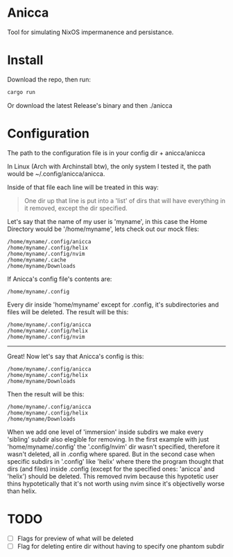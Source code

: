 # Anicca
Tool for simulating NixOS impermanence and persistance.

# Install
Download the repo, then run:

```bash
cargo run
```
Or download the latest Release's binary and then ./anicca

# Configuration
The path to the configuration file is in your config dir + anicca/anicca

In Linux (Arch with Archinstall btw), the only system I tested it, the path would be ~/.config/anicca/anicca.

Inside of that file each line will be treated in this way:

> One dir up that line is put into a 'list' of dirs that will have everything in it removed, except the dir specified.

Let's say that the name of my user is 'myname', in this case the Home Directory would be '/home/myname', lets check out our mock files:

```linuxhome
/home/myname/.config/anicca
/home/myname/.config/helix
/home/myname/.config/nvim
/home/myname/.cache
/home/myname/Downloads
```

If Anicca's config file's contents are:

```anicca
/home/myname/.config
```

Every dir inside 'home/myname' except for .config, it's subdirectories and files will be deleted. The result will be this:

```linuxhome
/home/myname/.config/anicca
/home/myname/.config/helix
/home/myname/.config/nvim
```
---

Great! Now let's say that Anicca's config is this:

```anicca
/home/myname/.config/anicca
/home/myname/.config/helix
/home/myname/Downloads
```

Then the result will be this:

```linuxhome
/home/myname/.config/anicca
/home/myname/.config/helix
/home/myname/Downloads
```

When we add one level of 'immersion' inside subdirs we make every 'sibling' subdir also elegible for removing. In the first example with just 'home/myname/.config' the '.config/nvim' dir wasn't specified, therefore it wasn't deleted, all in .config where spared. But in the second case when specific subdirs in '.config' like 'helix' where there the program thought that dirs (and files) inside .config (except for the specified ones: 'anicca' and 'helix') should be deleted. This removed nvim because this hypotetic user thins hypotetically that it's not worth using nvim since it's objectivelly worse than helix.

# TODO
- [ ] Flags for preview of what will be deleted
- [ ] Flag for deleting entire dir without having to specify one phantom subdir
